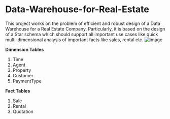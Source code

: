 # Data-Warehouse-for-Real-Estate
This project works on the problem of efficient and robust design of a Data Warehouse for a Real
Estate Company. Particularly, it is based on the design of a Star schema which should support
all important use cases like quick multi-dimensional analysis of important facts like sales, rental
etc.
![image](https://github.com/AkshayGola/Data-Warehouse-for-Real-Estate-Company/assets/33370095/7b8d4a0a-ebe8-4cc9-8cff-7801c7f47d6a)

**Dimension Tables**
1) Time
2) Agent
3) Property
4) Customer
5) PaymentType

**Fact Tables**
1) Sale
2) Rental
3) Quotation
